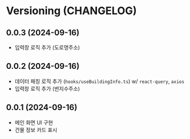 # Versioning (CHANGELOG)

## 0.0.3 (2024-09-16)
- 입력창 로직 추가 (도로명주소)

## 0.0.2 (2024-09-16)
- 데이터 패칭 로직 추가 (`hooks/useBuildingInfo.ts`) w/ `react-query`, `axios`
- 입력창 로직 추가 (번지수주소)

## 0.0.1 (2024-09-16)
- 메인 화면 UI 구현
- 건물 정보 카드 표시